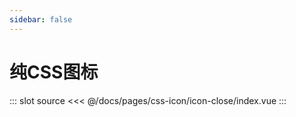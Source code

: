 ```yaml
---
sidebar: false
---
```


# 纯CSS图标

<template>
    <div class="css-icon">
        <ul class="css-icon__list">
            <li class="css-icon__list__item">
                <demo-code title="关闭">
                    <!-- <div class="css-icon__list__item__label">关闭</div> -->
                    <icon-close />
                    <highlight-code slot="codeText" lang="vue">
                        <template>
                            <Content slot-key="source"/>
                        </template>
                    </highlight-code>
                </demo-code>
                <!-- <div class="css-icon__list__item__icon--container">
                    <icon-close />
                </div> -->
            </li>
        </ul>
    </div>
</template>

<style lang="less" scoped>
.css-icon__list{
    display: flex;
    flex-direction: row;
    flex-wrap: wrap;
    list-style-type: none;
    margin: 0;
    padding: 0;
    margin-right: -2px;
    margin-bottom: -1px;
    .css-icon__list__item{
        flex: none;
        border: 1px solid #e2e2e2;
        padding: 20px;
        width: 50%;
        margin-left: -1px;
        margin-top: -1px;
        box-sizing: border-box;
        .css-icon__list__item__label{
            text-align: center;
        }
        .css-icon__list__item__icon--container{
            display: flex;
            align-items: center;
            justify-content: center;
            width: 40px;
            height: 40px;
        }
    }
}
</style>

<style lang="less">
.css-icon{
    .code-content{
        height: 40px;
    }
}
</style>

::: slot source
<<< @/docs/pages/css-icon/icon-close/index.vue
:::
